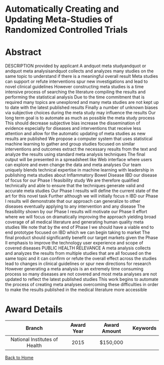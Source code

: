 
Automatically Creating and Updating Meta-Studies of Randomized Controlled Trials
================================================================================

# Abstract


DESCRIPTION  provided by applicant    A andquot meta studyandquot   or andquot meta analysisandquot   collects and analyzes many studies on the same topic to understand if there is a meaningful  overall result  Meta studies can support  or refute  interventions  spur new investigations  and lead to novel clinical guidelines  However  constructing meta studies is a time intensive process of searching the literature  compiling the results  and performing the statistical analysis  Due to the time commitment that is required  many topics are unexplored  and many meta studies are not kept up to date with the latest published results  Finally  a number of  unknown  biases  via subjective choices during the meta study  may influence the results  Our long term goal is to automate  as much as possible  the meta study process  This should decrease subjective bias  increase the dissemination of evidence  especially for diseases and interventions that receive less attention  and allow for the automatic updating of meta studies as new results are published  We propose a computer system that uses statistical machine learning to gather and group studies focused on similar interventions and outcomes  extract the necessary results from the text  and analyze the results using standard meta analysis techniques  The final output will be presented in a spreadsheet like Web interface where users can explore and even change the data and meta analyses  Our team uniquely blends technical expertise in machine learning with leadership in publishing meta studies about Inflammatory Bowel Disease  IBD   our disease of focus for our Phase I feasibility study  We are therefore qualified technically and able
to ensure that the techniques generate valid and accurate meta studies  Our Phase I results will define the current state of the art for this novel task  Further  although we will initially focus n IBD  our Phase I results will demonstrate that our approach can generalize to other diseases  eventually applying to any intervention and any disease  The feasibility shown by our Phase I results will motivate our Phase II effort where we will focus on dramatically improving the approach  yielding broad coverage of all medical literature and generating human quality meta studies  We note that by the end of Phase I we should have a viable end to end prototype  focused on IBD  which we can begin taking to market  The final product should significantly benefit our target markets given the Phase II emphasis to improve the technology  user experience  and scope of covered diseases PUBLIC HEALTH RELEVANCE   A meta analysis collects and analyzes the results from multiple studies that are all focused on the same topic  and it can confirm  or refute  the overall
effect across the studies  lead to changes in clinical guidelines  or spur new directions for research  However  generating a meta analysis is an extremely time consuming process  so many diseases are not covered  and most meta analyses are not updated to reflect the latest published studies  This work begins to automate the process of creating meta analyses  overcoming these difficulties in order to make the results published in the medical literature more accessible  

# Award Details

|Branch|Award Year|Award Amount|Keywords|
| :---: | :---: | :---: | :---: |
|National Institutes of Health|2015|$150,000||
  
  


[Back to Home](https://github.com/chrischow/dod_sbir_awards/JH/#2457)